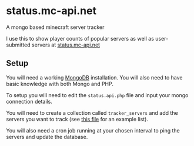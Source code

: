 status.mc-api.net
=================
A mongo based minecraft server tracker

I use this to show player counts of popular servers as well as user-submitted servers at [status.mc-api.net](http://status.mc-api.net)

Setup
-------------

You will need a working [MongoDB](http://mongodb.org) installation. You will also need to have basic knowledge with both Mongo and PHP.

To setup you will need to edit the ```status.api.php``` file and input your mongo connection details.

You will need to create a collection called ```tracker_servers``` and add the servers you want to track (see [this file](https://github.com/njb-said/status.mc-api.net/blob/master/mongo/tracker_servers.json) for an example list).

You will also need a cron job running at your chosen interval to ping the servers and update the database.

